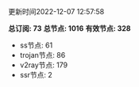 更新时间2022-12-07 12:57:58

**总订阅: 73**
**总节点: 1016**
**有效节点: 328**
- ss节点: 61
- trojan节点: 86
- v2ray节点: 179
- ssr节点: 2
